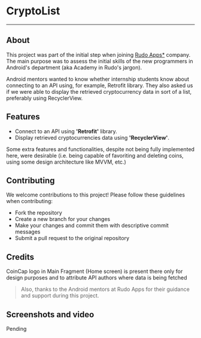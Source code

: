 # CryptoList
---


## About

This project was part of the initial step when joining [Rudo Apps*](https://rudo.es/) company. The main purpose was to assess the initial skills of the new programmers in Android's department (aka Academy in Rudo's jargon). 

Android mentors wanted to know whether internship students know about connecting to an API using, for example, Retrofit library. They also asked us if we were able to display the retrieved cryptocurrency data in sort of a list, preferably using RecyclerView.

## Features
- Connect to an API using **'Retrofit'** library.
- Display retrieved cryptocurrencies data using **'RecyclerView'**.


Some extra features and functionalities, despite not being fully implemented here, were desirable (i.e. being capable of favoriting and deleting coins, using some design architecture like MVVM, etc.)

## Contributing
We welcome contributions to this project! Please follow these guidelines when contributing:
- Fork the repository
- Create a new branch for your changes
- Make your changes and commit them with descriptive commit messages
- Submit a pull request to the original repository

## Credits
CoinCap logo in Main Fragment (Home screen) is present there only for design purposes and to attribute API authors where data is being fetched
> Also, thanks to the Android mentors at Rudo Apps for their guidance and support during this project.

## Screenshots and video
Pending


